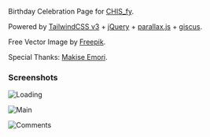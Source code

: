 Birthday Celebration Page for [CHIS_fy](https://github.com/Chisonline).

Powered by [TailwindCSS v3](https://tailwindcss.com) + [jQuery](https://jquery.com) + [parallax.js](https://matthew.wagerfield.com/parallax/) + [giscus](https://giscus.app).

Free Vector Image by [Freepik](https://www.freepik.com).

Special Thanks: [Makise Emori](https://github.com/byronpiao).

### Screenshots

![Loading](https://img-cdn.haozi.xyz/2022/04/12/8ee8f47ba4430bcc8b3833b7b0a284ad.png)

![Main](https://img-cdn.haozi.xyz/2022/04/12/2a21a01e09ed8003505786b025d56d6c.png)

![Comments](https://img-cdn.haozi.xyz/2022/04/12/fbba4830f4feb8e957dfda5b1cd99ab0.png)